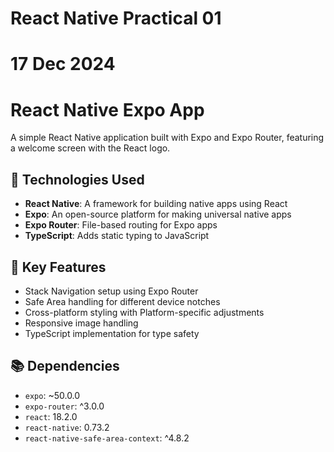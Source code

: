 # React Native Practical 01
# 17 Dec 2024

# React Native Expo App

A simple React Native application built with Expo and Expo Router, featuring a welcome screen with the React logo.

## 🚀 Technologies Used

- **React Native**: A framework for building native apps using React
- **Expo**: An open-source platform for making universal native apps
- **Expo Router**: File-based routing for Expo apps
- **TypeScript**: Adds static typing to JavaScript

## 🔧 Key Features

- Stack Navigation setup using Expo Router
- Safe Area handling for different device notches
- Cross-platform styling with Platform-specific adjustments
- Responsive image handling
- TypeScript implementation for type safety

## 📚 Dependencies

- `expo`: ~50.0.0
- `expo-router`: ^3.0.0
- `react`: 18.2.0
- `react-native`: 0.73.2
- `react-native-safe-area-context`: ^4.8.2